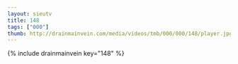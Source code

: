 ```yaml
--- 
layout: sieutv
title: 148
tags: ["000"]
thumb: http://drainmainvein.com/media/videos/tmb/000/000/148/player.jpg
---
```

{% include drainmainvein key="148" %} 
